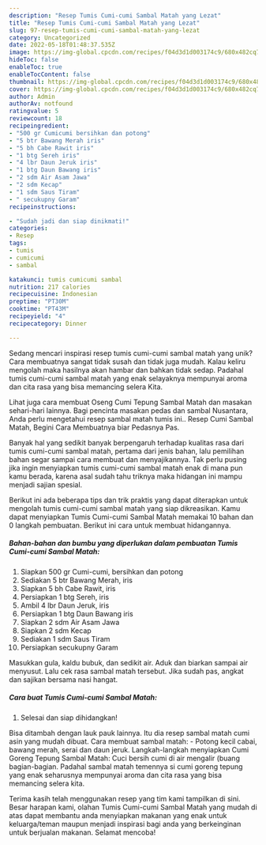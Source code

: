 ```yaml
---
description: "Resep Tumis Cumi-cumi Sambal Matah yang Lezat"
title: "Resep Tumis Cumi-cumi Sambal Matah yang Lezat"
slug: 97-resep-tumis-cumi-cumi-sambal-matah-yang-lezat
category: Uncategorized
date: 2022-05-18T01:48:37.535Z
image: https://img-global.cpcdn.com/recipes/f04d3d1d003174c9/680x482cq70/tumis-cumi-cumi-sambal-matah-foto-resep-utama.jpg
hideToc: false
enableToc: true
enableTocContent: false
thumbnail: https://img-global.cpcdn.com/recipes/f04d3d1d003174c9/680x482cq70/tumis-cumi-cumi-sambal-matah-foto-resep-utama.jpg
cover: https://img-global.cpcdn.com/recipes/f04d3d1d003174c9/680x482cq70/tumis-cumi-cumi-sambal-matah-foto-resep-utama.jpg
author: Admin
authorAv: notfound
ratingvalue: 5
reviewcount: 18
recipeingredient:
- "500 gr Cumicumi bersihkan dan potong"
- "5 btr Bawang Merah iris"
- "5 bh Cabe Rawit iris"
- "1 btg Sereh iris"
- "4 lbr Daun Jeruk iris"
- "1 btg Daun Bawang iris"
- "2 sdm Air Asam Jawa"
- "2 sdm Kecap"
- "1 sdm Saus Tiram"
- " secukupny Garam"
recipeinstructions:

- "Sudah jadi dan siap dinikmati!"
categories:
- Resep
tags:
- tumis
- cumicumi
- sambal

katakunci: tumis cumicumi sambal 
nutrition: 217 calories
recipecuisine: Indonesian
preptime: "PT30M"
cooktime: "PT43M"
recipeyield: "4"
recipecategory: Dinner

---
```





Sedang mencari inspirasi resep tumis cumi-cumi sambal matah yang unik? Cara membuatnya sangat tidak susah dan tidak juga mudah. Kalau keliru mengolah maka hasilnya akan hambar dan bahkan tidak sedap. Padahal tumis cumi-cumi sambal matah yang enak selayaknya mempunyai aroma dan cita rasa yang bisa memancing selera Kita.





Lihat juga cara membuat Oseng Cumi Tepung Sambal Matah dan masakan sehari-hari lainnya. Bagi pencinta masakan pedas dan sambal Nusantara, Anda perlu mengetahui resep sambal matah tumis ini.. Resep Cumi Sambal Matah, Begini Cara Membuatnya biar Pedasnya Pas.

Banyak hal yang sedikit banyak berpengaruh terhadap kualitas rasa dari tumis cumi-cumi sambal matah, pertama dari jenis bahan, lalu pemilihan bahan segar sampai cara membuat dan menyajikannya. Tak perlu pusing jika ingin menyiapkan tumis cumi-cumi sambal matah enak di mana pun kamu berada, karena asal sudah tahu triknya maka hidangan ini mampu menjadi sajian spesial.






Berikut ini ada beberapa tips dan trik praktis yang dapat diterapkan untuk mengolah tumis cumi-cumi sambal matah yang siap dikreasikan. Kamu dapat menyiapkan Tumis Cumi-cumi Sambal Matah memakai 10 bahan dan 0 langkah pembuatan. Berikut ini cara untuk membuat hidangannya.

<!--inarticleads1-->

##### Bahan-bahan dan bumbu yang diperlukan dalam pembuatan Tumis Cumi-cumi Sambal Matah:

1. Siapkan 500 gr Cumi-cumi, bersihkan dan potong
1. Sediakan 5 btr Bawang Merah, iris
1. Siapkan 5 bh Cabe Rawit, iris
1. Persiapkan 1 btg Sereh, iris
1. Ambil 4 lbr Daun Jeruk, iris
1. Persiapkan 1 btg Daun Bawang iris
1. Siapkan 2 sdm Air Asam Jawa
1. Siapkan 2 sdm Kecap
1. Sediakan 1 sdm Saus Tiram
1. Persiapkan  secukupny Garam


Masukkan gula, kaldu bubuk, dan sedikit air. Aduk dan biarkan sampai air menyusut. Lalu cek rasa sambal matah tersebut. Jika sudah pas, angkat dan sajikan bersama nasi hangat. 

<!--inarticleads2-->

##### Cara buat Tumis Cumi-cumi Sambal Matah:


1. Selesai dan siap dihidangkan!

Bisa ditambah dengan lauk pauk lainnya. Itu dia resep sambal matah cumi asin yang mudah dibuat. Cara membuat sambal matah: - Potong kecil cabai, bawang merah, serai dan daun jeruk. Langkah-langkah menyiapkan Cumi Goreng Tepung Sambal Matah: Cuci bersih cumi di air mengalir (buang bagian-bagian. Padahal sambal matah temennya si cumi goreng tepung yang enak seharusnya mempunyai aroma dan cita rasa yang bisa memancing selera kita. 

Terima kasih telah menggunakan resep yang tim kami tampilkan di sini. Besar harapan kami, olahan Tumis Cumi-cumi Sambal Matah yang mudah di atas dapat membantu anda menyiapkan makanan yang enak untuk keluarga/teman maupun menjadi inspirasi bagi anda yang berkeinginan untuk berjualan makanan. Selamat mencoba!
